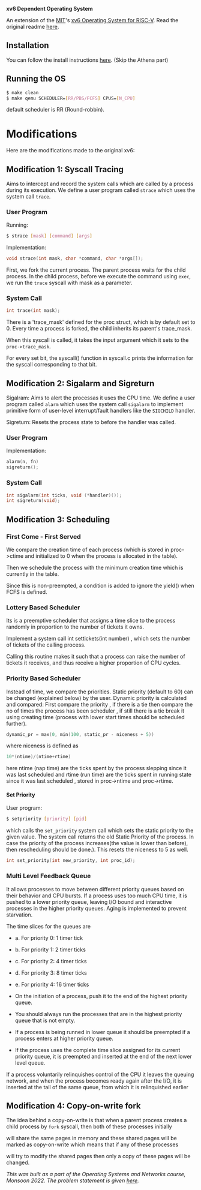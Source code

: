 **xv6 Dependent Operating System**

An extension of the [MIT](https://github.com/mit-pdos)'s [xv6 Operating System for RISC-V](https://github.com/mit-pdos/xv6-riscv). Read the original readme [here](README).

## Installation

You can follow the install instructions [here](https://pdos.csail.mit.edu/6.S081/2020/tools.html). (Skip the Athena part)

## Running the OS

```sh
$ make clean
$ make qemu SCHEDULER=[RR/PBS/FCFS] CPUS=[N_CPU]
```

default scheduler is RR (Round-robbin).

# Modifications

Here are the modifications made to the original xv6:

## Modification 1: Syscall Tracing

Aims to intercept and record the system calls which are called by a process during its execution. We define a user program called `strace` which uses the system call `trace`.

### User Program

Running:
```sh
$ strace [mask] [command] [args]
```

Implementation:
```c
void strace(int mask, char *command, char *args[]);
```

First, we fork the current process. The parent process waits for the child process. In the child process, before we execute the command using `exec`, we run the `trace` syscall with mask as a parameter.

### System Call

```c
int trace(int mask);
```

There is a 'trace_mask' defined for the proc struct, which is by default set to 0. Every time a process is forked, the child inherits its parent's trace_mask.

When this syscall is called, it takes the input argument which it sets to the `proc->trace_mask`.

For every set bit, the syscall() function in syscall.c prints the information for the syscall corresponding to that bit.

## Modification 2: Sigalarm and Sigreturn 
Sigalram: Aims to alert the processas it uses the CPU time. We define a user program called `alarm` which uses the system call `sigalarm` to implement 
primitive form of user-level interrupt/fault handlers like the `SIGCHILD` handler.

Sigreturn: Resets the process state to before the handler was called.

### User Program

Implementation:
```c
alarm(n, fn)
sigreturn();
```

### System Call

```c
int sigalarm(int ticks, void (*handler)());
int sigreturn(void);
```

## Modification 3: Scheduling

### First Come - First Served

We compare the creation time of each process (which is stored in proc->ctime and initialized to 0 when the process is allocated in the table).

Then we schedule the process with the minimum creation time which is currently in the table.

Since this is non-preempted, a condition is added to ignore the yield() when FCFS is defined.

### Lottery Based Scheduler

Its is a preemptive scheduler that assigns a time slice to the process randomly in proportion to the number of tickets it owns. 

Implement a system call int settickets(int number) , which sets the number of tickets of the calling process.

Calling this routine makes it such that a process can raise the number of tickets it receives, and thus receive a higher proportion of CPU cycles.

### Priority Based Scheduler

Instead of time, we compare the priorities. Static priority (default to 60) can be changed (explained below) by the user. Dynamic priority is calculated and compared:
First compare the priority , if there is a tie then compare the no of times the process has been scheduler , if still there is a tie break it using creating time (process with lower start
times should be scheduled further).

```c
dynamic_pr = max(0, min(100, static_pr - niceness + 5))
```

where niceness is defined as
```c
10*(ntime)/(ntime+rtime)
```

here ntime (nap time) are the ticks spent by the process slepping since it was last scheduled and rtime (run time) are the ticks spent in running state since it was last scheduled ,  stored in proc->ntime and proc->rtime.

#### Set Priority

User program:
```sh
$ setpriority [priority] [pid]
```

which calls the `set_priority` system call which sets the static priority to the given value.
The system call returns the old Static Priority of the process. In case the priority of
the process increases(the value is lower than before), then rescheduling should be
done.). This resets the niceness to 5 as well.

```c
int set_priority(int new_priority, int proc_id);
```

### Multi Level Feedback Queue

It allows processes to move between different priority queues based on their behavior and CPU bursts. 
If a process uses too much CPU time, it is pushed to a lower priority queue, leaving
I/O bound and interactive processes in the higher priority queues.
Aging is implemented to prevent starvation.

The time slices for the queues are 
- a. For priority 0: 1 timer tick
- b. For priority 1: 2 timer ticks
- c. For priority 2: 4 timer ticks
- d. For priority 3: 8 timer ticks
- e. For priority 4: 16 timer ticks

- On the initiation of a process, push it to the end of the highest priority queue.
- You should always run the processes that are in the highest priority queue that is
not empty.
- If a process is being runned in lower queue it should be preempted if a process enters at higher priority queue.
-  If the process uses the complete time slice assigned for its current priority queue, it
is preempted and inserted at the end of the next lower level queue.

If a process voluntarily relinquishes control of the CPU it leaves the queuing network, and when the process becomes ready again after the I/O, it is
inserted at the tail of the same queue, from which it is relinquished earlier

## Modification 4: Copy-on-write fork

The idea behind a copy-on-write is that when a parent process creates a child process by `fork` syscall, then both of these processes initially 

will share the same pages in memory and these shared pages will be marked as copy-on-write which means that if any of these processes

will try to modify  the shared pages then only a copy of these pages will be changed.

*This was built as a part of the Operating Systems and Networks course, Monsoon 2022. The problem statement is given [here](Assignment/xv6.pdf).*
